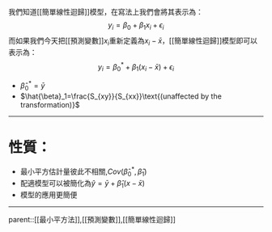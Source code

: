 我們知道[[簡單線性迴歸]]模型，在寫法上我們會將其表示為：
$$
y_i=\beta_0+\beta_1x_i+\epsilon_i
$$
而如果我們今天把[[預測變數]]$x_i$重新定義為$x_i-\bar{x}$，[[簡單線性迴歸]]模型即可以表示為：
$$
y_i=\beta_0^*+\beta_1(x_i-\bar{x})+\epsilon_i
$$
- $\hat{\beta}_0^*=\bar{y}$
- $\hat{\beta}_1=\frac{S_{xy}}{S_{xx}}\text{(unaffected by the transformation)}$
- - -
# 性質：

- 最小平方估計量彼此不相關,$Cov(\hat{\beta}_0^*,\hat{\beta}_1)$
- 配適模型可以被簡化為$\hat{y}=\bar{y}+\hat{\beta}_1(x-\bar{x})$
- 模型的應用更簡便
- - -
parent::[[最小平方法]],[[預測變數]],[[簡單線性迴歸]]
